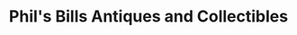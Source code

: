 ---
title: "Phil's Bills Antiques and Collectibles"
url: /aldergrove/phils-bills-antiques-and-collectibles/
shop: Antiquitäten
---